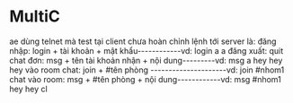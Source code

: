 # MultiC
ae dùng telnet mà test tại client chưa hoàn chỉnh
lệnh tới server là:
đăng nhập:    login + tài khoản + mật khẩu------------vd: login a a
đăng xuất: quit
chat đơn: msg + tên tài khoản nhận + nội dung---------vd: msg a hey hey hey
vào room chat: join + #tên phòng ---------------------vd: join #nhom1
chat vào room: msg + #tên phòng + nội dung------------vd: msg #nhom1 hey hey cl

